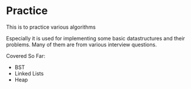 # Practice
This is to practice various algorithms

Especially it is used for implementing some basic datastructures and their problems.
Many of them are from various interview questions.

Covered So Far:
 - BST
 - Linked Lists
 - Heap
